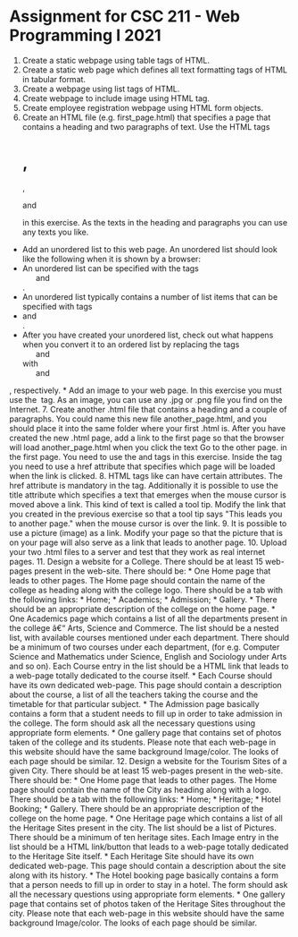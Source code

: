 # Assignment for CSC 211 - Web Programming I 2021
1. Create a static webpage using table tags of HTML.
2. Create a static web page which defines all text formatting tags of HTML in tabular format.
3. Create a webpage using list tags of HTML.
4. Create webpage to include image using HTML tag.
5. Create employee registration webpage using HTML form objects.
6. Create an HTML file (e.g. first_page.html) that specifies a page that contains a heading and two
paragraphs of text. Use the HTML tags <h1>, </h1>, <p> and </p> in this exercise. As the texts in the
heading and paragraphs you can use any texts you like.
* Add an unordered list to this web page. An unordered list should look like the following when
it is shown by a browser:
* An unordered list can be specified with the tags <ul> and </ul>.
* An unordered list typically contains a number of list items that can be specified
with tags <li> and </li>.
* After you have created your unordered list, check out what happens when you
convert it to an ordered list by replacing the tags <ul> and </ul> with <ol> and
</ol>, respectively.
* Add an image to your web page. In this exercise you must use the <img> tag. As an image, you
can use any .jpg or .png file you find on the Internet.
7. Create another .html file that contains a heading and a couple of paragraphs. You could name this new
file another_page.html, and you should place it into the same folder where your first .html is. After
you have created the new .html page, add a link to the first page so that the browser will load
another_page.html when you click the text Go to the other page. in the first page. You need to use the
<a> and </a> tags in this exercise. Inside the tag <a> you need to use a href attribute that specifies
which page will be loaded when the link is clicked.
8. HTML tags like <a> can have certain attributes. The href attribute is mandatory in the <a> tag.
Additionally it is possible to use the title attribute which specifies a text that emerges when the mouse
cursor is moved above a link. This kind of text is called a tool tip. Modify the link that you created in
the previous exercise so that a tool tip says "This leads you to another page." when the mouse cursor is
over the link.
9. It is possible to use a picture (image) as a link. Modify your page so that the picture that is on your
page will also serve as a link that leads to another page.
10. Upload your two .html files to a server and test that they work as real internet pages.
11. Design a website for a College. There should be at least 15 web-pages present in the web-site. There
should be:
* One Home page that leads to other pages. The Home page should contain the name of the
college as heading along with the college logo. There should be a tab with the following links:
* Home;
* Academics;
* Admission;
* Gallery.
* There should be an appropriate description of the college on the home
page.
* One Academics page which contains a list of all the departments present in the college â€“
Arts, Science and Commerce. The list should be a nested list, with available courses mentioned
under each department. There should be a minimum of two courses under each department,
(for e.g. Computer Science and Mathematics under Science, English and Sociology under Arts
and so on). Each Course entry in the list should be a HTML link that leads to a web-page
totally dedicated to the course itself.
* Each Course should have its own dedicated web-page. This page should contain a description
about the course, a list of all the teachers taking the course and the timetable for that particular
subject.
* The Admission page basically contains a form that a student needs to fill up in order to take
admission in the college. The form should ask all the necessary questions using appropriate
form elements.
* One gallery page that contains set of photos taken of the college and its students.
Please note that each web-page in this website should have the same background Image/color.
The looks of each page should be similar.
12. Design a website for the Tourism Sites of a given City. There should be at least 15 web-pages present
in the web-site. There should be:
* One Home page that leads to other pages. The Home page should contain the name of the City
as heading along with a logo. There should be a tab with the following links:
* Home;
* Heritage;
* Hotel Booking;
* Gallery.
There should be an appropriate description of the college on the home page.
* One Heritage page which contains a list of all the Heritage Sites present in the city. The list
should be a list of Pictures. There should be a minimum of ten heritage sites. Each Image entry
in the list should be a HTML link/button that leads to a web-page totally dedicated to the
Heritage Site itself.
* Each Heritage Site should have its own dedicated web-page. This page should contain a
description about the site along with its history.
* The Hotel booking page basically contains a form that a person needs to fill up in order to stay
in a hotel. The form should ask all the necessary questions using appropriate form elements.
* One gallery page that contains set of photos taken of the Heritage Sites throughout the city.
Please note that each web-page in this website should have the same background Image/color.
The looks of each page should be similar.

